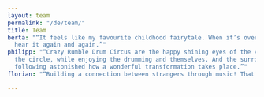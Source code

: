 ```yaml
---
layout: team
permalink: "/de/team/"
title: Team
berta: "“It feels like my favourite childhood fairytale. When it’s over, I want to
  hear it again and again.”"
philipp: "“Crazy Rumble Drum Circus are the happy shining eyes of the visitors in
  the circle, while enjoying the drumming and themselves. And the surrounding passers-by
  following astonished how a wonderful transformation takes place.”"
florian: "“Building a connection between strangers through music! That‘s what it is!”"

---
```

